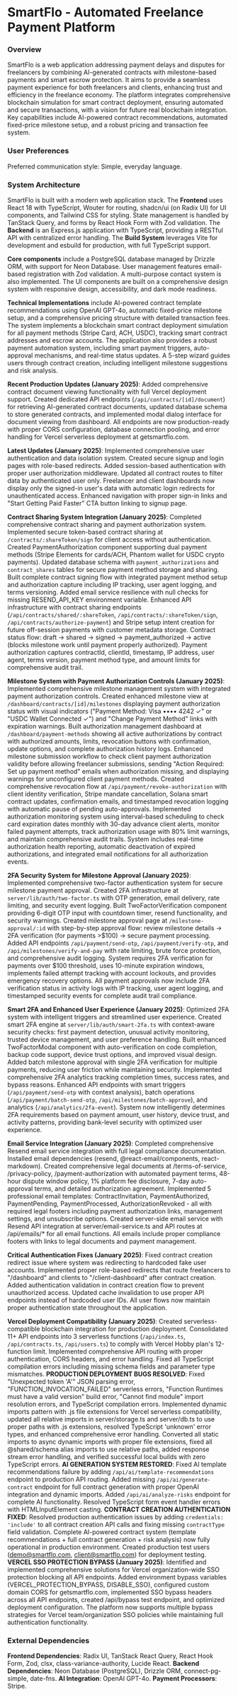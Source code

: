 # SmartFlo - Automated Freelance Payment Platform

### Overview
SmartFlo is a web application addressing payment delays and disputes for freelancers by combining AI-generated contracts with milestone-based payments and smart escrow protection. It aims to provide a seamless payment experience for both freelancers and clients, enhancing trust and efficiency in the freelance economy. The platform integrates comprehensive blockchain simulation for smart contract deployment, ensuring automated and secure transactions, with a vision for future real blockchain integration. Key capabilities include AI-powered contract recommendations, automated fixed-price milestone setup, and a robust pricing and transaction fee system.

### User Preferences
Preferred communication style: Simple, everyday language.

### System Architecture
SmartFlo is built with a modern web application stack. The **Frontend** uses React 18 with TypeScript, Wouter for routing, shadcn/ui (on Radix UI) for UI components, and Tailwind CSS for styling. State management is handled by TanStack Query, and forms by React Hook Form with Zod validation. The **Backend** is an Express.js application with TypeScript, providing a RESTful API with centralized error handling. The **Build System** leverages Vite for development and esbuild for production, with full TypeScript support.

**Core components** include a PostgreSQL database managed by Drizzle ORM, with support for Neon Database. User management features email-based registration with Zod validation. A multi-purpose contact system is also implemented. The UI components are built on a comprehensive design system with responsive design, accessibility, and dark mode readiness.

**Technical Implementations** include AI-powered contract template recommendations using OpenAI GPT-4o, automatic fixed-price milestone setup, and a comprehensive pricing structure with detailed transaction fees. The system implements a blockchain smart contract deployment simulation for all payment methods (Stripe Card, ACH, USDC), tracking smart contract addresses and escrow accounts. The application also provides a robust payment automation system, including smart payment triggers, auto-approval mechanisms, and real-time status updates. A 5-step wizard guides users through contract creation, including intelligent milestone suggestions and risk analysis.

**Recent Production Updates (January 2025)**: Added comprehensive contract document viewing functionality with full Vercel deployment support. Created dedicated API endpoints (`/api/contracts/[id]/document`) for retrieving AI-generated contract documents, updated database schema to store generated contracts, and implemented modal dialog interface for document viewing from dashboard. All endpoints are now production-ready with proper CORS configuration, database connection pooling, and error handling for Vercel serverless deployment at getsmartflo.com.

**Latest Updates (January 2025)**: Implemented comprehensive user authentication and data isolation system. Created secure signup and login pages with role-based redirects. Added session-based authentication with proper user authorization middleware. Updated all contract routes to filter data by authenticated user only. Freelancer and client dashboards now display only the signed-in user's data with automatic login redirects for unauthenticated access. Enhanced navigation with proper sign-in links and "Start Getting Paid Faster" CTA button linking to signup page.

**Contract Sharing System Integration (January 2025)**: Completed comprehensive contract sharing and payment authorization system. Implemented secure token-based contract sharing at `/contracts/:shareToken/sign` for client access without authentication. Created PaymentAuthorization component supporting dual payment methods (Stripe Elements for cards/ACH, Phantom wallet for USDC crypto payments). Updated database schema with `payment_authorizations` and `contract_shares` tables for secure payment method storage and sharing. Built complete contract signing flow with integrated payment method setup and authorization capture including IP tracking, user agent logging, and terms versioning. Added email service resilience with null checks for missing RESEND_API_KEY environment variable. Enhanced API infrastructure with contract sharing endpoints (`/api/contracts/shared/:shareToken`, `/api/contracts/:shareToken/sign`, `/api/contracts/authorize-payment`) and Stripe setup intent creation for future off-session payments with customer metadata storage. Contract status flow: draft → shared → signed → payment_authorized → active (blocks milestone work until payment properly authorized). Payment authorization captures contractId, clientId, timestamp, IP address, user agent, terms version, payment method type, and amount limits for comprehensive audit trail.

**Milestone System with Payment Authorization Controls (January 2025)**: Implemented comprehensive milestone management system with integrated payment authorization controls. Created enhanced milestone view at `/dashboard/contracts/[id]/milestones` displaying payment authorization status with visual indicators ("Payment Method: Visa •••• 4242 ✓" or "USDC Wallet Connected ✓") and "Change Payment Method" links with expiration warnings. Built authorization management dashboard at `/dashboard/payment-methods` showing all active authorizations by contract with authorized amounts, limits, revocation buttons with confirmation, update options, and complete authorization history logs. Enhanced milestone submission workflow to check client payment authorization validity before allowing freelancer submissions, sending "Action Required: Set up payment method" emails when authorization missing, and displaying warnings for unconfigured client payment methods. Created comprehensive revocation flow at `/api/payment/revoke-authorization` with client identity verification, Stripe mandate cancellation, Solana smart contract updates, confirmation emails, and timestamped revocation logging with automatic pause of pending auto-approvals. Implemented authorization monitoring system using interval-based scheduling to check card expiration dates monthly with 30-day advance client alerts, monitor failed payment attempts, track authorization usage with 80% limit warnings, and maintain comprehensive audit trails. System includes real-time authorization health reporting, automatic deactivation of expired authorizations, and integrated email notifications for all authorization events.

**2FA Security System for Milestone Approval (January 2025)**: Implemented comprehensive two-factor authentication system for secure milestone payment approval. Created 2FA infrastructure at `server/lib/auth/two-factor.ts` with OTP generation, email delivery, rate limiting, and security event logging. Built TwoFactorVerification component providing 6-digit OTP input with countdown timer, resend functionality, and security warnings. Created milestone approval page at `/milestone-approval/:id` with step-by-step approval flow: review milestone details → 2FA verification (for payments >$100) → secure payment processing. Added API endpoints `/api/payment/send-otp`, `/api/payment/verify-otp`, and `/api/milestones/verify-and-pay` with rate limiting, brute force protection, and comprehensive audit logging. System requires 2FA verification for payments over $100 threshold, uses 10-minute expiration windows, implements failed attempt tracking with account lockouts, and provides emergency recovery options. All payment approvals now include 2FA verification status in activity logs with IP tracking, user agent logging, and timestamped security events for complete audit trail compliance.

**Smart 2FA and Enhanced User Experience (January 2025)**: Optimized 2FA system with intelligent triggers and streamlined user experience. Created smart 2FA engine at `server/lib/auth/smart-2fa.ts` with context-aware security checks: first payment detection, unusual activity monitoring, trusted device management, and user preference handling. Built enhanced TwoFactorModal component with auto-verification on code completion, backup code support, device trust options, and improved visual design. Added batch milestone approval with single 2FA verification for multiple payments, reducing user friction while maintaining security. Implemented comprehensive 2FA analytics tracking completion times, success rates, and bypass reasons. Enhanced API endpoints with smart triggers (`/api/payment/send-otp` with context analysis), batch operations (`/api/payment/batch-send-otp`, `/api/milestones/batch-approve`), and analytics (`/api/analytics/2fa-event`). System now intelligently determines 2FA requirements based on payment amount, user history, device trust, and activity patterns, providing bank-level security with optimized user experience.

**Email Service Integration (January 2025)**: Completed comprehensive Resend email service integration with full legal compliance documentation. Installed email dependencies (resend, @react-email/components, react-markdown). Created comprehensive legal documents at /terms-of-service, /privacy-policy, /payment-authorization with automated payment terms, 48-hour dispute window policy, 1% platform fee disclosure, 7-day auto-approval terms, and detailed authorization agreement. Implemented 5 professional email templates: ContractInvitation, PaymentAuthorized, PaymentPending, PaymentProcessed, AuthorizationRevoked - all with required legal footers including payment authorization links, management settings, and unsubscribe options. Created server-side email service with Resend API integration at server/email-service.ts and API routes at /api/emails/* for all email functions. All emails include proper compliance footers with links to legal documents and payment management.

**Critical Authentication Fixes (January 2025)**: Fixed contract creation redirect issue where system was redirecting to hardcoded fake user accounts. Implemented proper role-based redirects that route freelancers to "/dashboard" and clients to "/client-dashboard" after contract creation. Added authentication validation in contract creation flow to prevent unauthorized access. Updated cache invalidation to use proper API endpoints instead of hardcoded user IDs. All user flows now maintain proper authentication state throughout the application.

**Vercel Deployment Compatibility (January 2025)**: Created serverless-compatible blockchain integration for production deployment. Consolidated 11+ API endpoints into 3 serverless functions (`/api/index.ts`, `/api/contracts.ts`, `/api/users.ts`) to comply with Vercel Hobby plan's 12-function limit. Implemented comprehensive API routing with proper authentication, CORS headers, and error handling. Fixed all TypeScript compilation errors including missing schema fields and parameter type mismatches. **PRODUCTION DEPLOYMENT BUGS RESOLVED**: Fixed "Unexpected token 'A'" JSON parsing error, "FUNCTION_INVOCATION_FAILED" serverless errors, "Function Runtimes must have a valid version" build error, "Cannot find module" import resolution errors, and TypeScript compilation errors. Implemented dynamic imports pattern with .js file extensions for Vercel serverless compatibility, updated all relative imports in server/storage.ts and server/db.ts to use proper paths with .js extensions, resolved TypeScript 'unknown' error types, and enhanced comprehensive error handling. Converted all static imports to async dynamic imports with proper file extensions, fixed all @shared/schema alias imports to use relative paths, added response stream error handling, and verified successful local builds with zero TypeScript errors. **AI GENERATION SYSTEM RESTORED**: Fixed AI template recommendations failure by adding `/api/ai/template-recommendations` endpoint to production API routing. Added missing `/api/ai/generate-contract` endpoint for full contract generation with proper OpenAI integration and dynamic imports. Added `/api/ai/analyze-risks` endpoint for complete AI functionality. Resolved TypeScript form event handler errors with HTMLInputElement casting. **CONTRACT CREATION AUTHENTICATION FIXED**: Resolved production authentication issues by adding `credentials: 'include'` to all contract creation API calls and fixing missing `contractType` field validation. Complete AI-powered contract system (template recommendations + full contract generation + risk analysis) now fully operational in production environment. Created production test users (demo@smartflo.com, client@smartflo.com) for deployment testing. **VERCEL SSO PROTECTION BYPASS (January 2025)**: Identified and implemented comprehensive solutions for Vercel organization-wide SSO protection blocking all API endpoints. Added environment bypass variables (VERCEL_PROTECTION_BYPASS, DISABLE_SSO), configured custom domain CORS for getsmartflo.com, implemented SSO bypass headers across all API endpoints, created /api/bypass test endpoint, and optimized deployment configuration. The platform now supports multiple bypass strategies for Vercel team/organization SSO policies while maintaining full authentication functionality.

### External Dependencies
**Frontend Dependencies**: Radix UI, TanStack React Query, React Hook Form, Zod, clsx, class-variance-authority, Lucide React.
**Backend Dependencies**: Neon Database (PostgreSQL), Drizzle ORM, connect-pg-simple, date-fns.
**AI Integration**: OpenAI GPT-4o.
**Payment Processors**: Stripe.